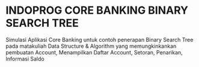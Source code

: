 # INDOPROG CORE BANKING BINARY SEARCH TREE
Simulasi Aplikasi Core Banking untuk contoh penerapan Binary Search Tree pada matakuliah Data Structure &amp; Algorithm yang memungkinkankan pembuatan Account, Menampilkan Daftar Account, Setoran, Penarikan, Informasi Saldo
